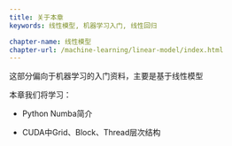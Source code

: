 ```yaml
---
title: 关于本章 
keywords: 线性模型, 机器学习入门, 线性回归

chapter-name: 线性模型
chapter-url: /machine-learning/linear-model/index.html
---
```


这部分偏向于机器学习的入门资料，主要是基于线性模型

本章我们将学习：

* Python Numba简介

* CUDA中Grid、Block、Thread层次结构